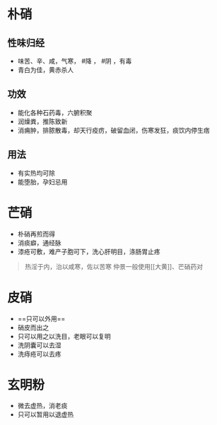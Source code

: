 # 朴硝
## 性味归经
- 味苦、辛、咸，气寒， #降 ， #阴 ，有毒
- 青白为佳，黄赤杀人
## 功效
- 能化各种石药毒，六腑积聚
- 润燥粪，推陈致新
- 消痈肿，排脓散毒，却天行疫疠，破留血闭，伤寒发狂，痰饮内停生痞
## 用法
- 有实热均可除
- 能堕胎，孕妇忌用
# 芒硝
- 朴硝再煎而得
- 消痰癖，通经脉
- 漆疮可敷，难产子胞可下，洗心肝明目，涤肠胃止疼
>热淫于内，治以咸寒，佐以苦寒
>仲景一般使用[[大黄]]、芒硝药对
# 皮硝
- ==只可以外用==
- 硝皮而出之
- 只可以用之以洗目，老眼可以复明
- 洗阴囊可以去湿
- 洗痔疮可以去疼
# 玄明粉
- 微去虚热，消老痰
- 只可以暂用以退虚热